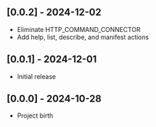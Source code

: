 ## [0.0.2] - 2024-12-02

- Eliminate HTTP_COMMAND_CONNECTOR
- Add help, list, describe, and manifest actions

## [0.0.1] - 2024-12-01

- Initial release

## [0.0.0] - 2024-10-28

- Project birth
